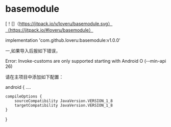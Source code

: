 # basemodule

[！[]（https://jitpack.io/v/loveru/basemodule.svg）（https://jitpack.io/#loveru/basemodule）

implementation 'com.github.loveru:basemodule:v1.0.0'

一,如果导入后报如下错误，

Error: Invoke-customs are only supported starting with Android O (--min-api 26)

请在主项目中添加如下配置：



android {
    ....

    compileOptions {
        sourceCompatibility JavaVersion.VERSION_1_8
        targetCompatibility JavaVersion.VERSION_1_8
    }
}
